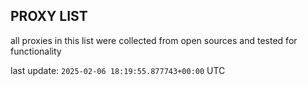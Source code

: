 ## PROXY LIST

all proxies in this list were collected from open sources and tested for functionality

last update: `2025-02-06 18:19:55.877743+00:00` UTC